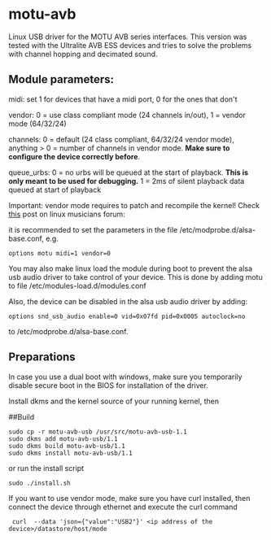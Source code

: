# motu-avb
Linux USB driver for the MOTU AVB series interfaces.
This version was tested with the Ultralite AVB ESS devices and tries to solve the problems with channel hopping and decimated sound.

## Module parameters:

midi: set 1 for devices that have a midi port, 0 for the ones that don't

vendor: 0 = use class compliant mode (24 channels in/out), 1 = vendor mode (64/32/24)

channels: 0 = default (24 class compliant, 64/32/24 vendor mode), anything > 0 = number of channels in vendor mode. **Make sure to configure the device correctly before**.

queue_urbs: 0 = no urbs will be queued at the start of playback. **This is only meant to be used for debugging.** 1 = 2ms of silent playback data queued at start of playback

Important: vendor mode requires to patch and recompile the kernel! Check [this](https://linuxmusicians.com/viewtopic.php?p=139957&sid=5dd8fd68d6b6abe5f40f5fffbb7faafc#p139957) post on linux musicians forum: 

it is recommended to set the parameters in the file /etc/modprobe.d/alsa-base.conf, e.g.

	options motu midi=1 vendor=0 

You may also make linux load the module during boot to prevent the alsa usb audio driver to take control of your device.
This is done by adding motu to file /etc/modules-load.d/modules.conf

Also, the device can be disabled in the alsa usb audio driver by adding:

	options snd_usb_audio enable=0 vid=0x07fd pid=0x0005 autoclock=no

to /etc/modprobe.d/alsa-base.conf.

## Preparations

In case you use a dual boot with windows, make sure you temporarily disable secure boot in the BIOS for installation
of the driver.

Install dkms and the kernel source of your running kernel, then

##Build

	sudo cp -r motu-avb-usb /usr/src/motu-avb-usb-1.1
	sudo dkms add motu-avb-usb/1.1
	sudo dkms build motu-avb-usb/1.1
	sudo dkms install motu-avb-usb/1.1

or run the install script

 	sudo ./install.sh

If you want to use vendor mode, make sure you have curl installed, then connect the device through ethernet and execute the curl command

	 curl  --data 'json={"value":"USB2"}' <ip address of the device>/datastore/host/mode

